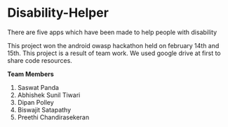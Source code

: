 # Disability-Helper
There are five apps which have been made to help people with disability

This project won the android owasp hackathon held on february 14th and 15th. This project is a result of team work. We used google drive at first to share code resources.

<b>Team Members</b>
<ol>
  <li>Saswat Panda</li>
  <li>Abhishek Sunil Tiwari</li>
  <li>Dipan Polley</li>
  <li>Biswajit Satapathy</li>
  <li>Preethi Chandirasekeran</li>
</ol>
